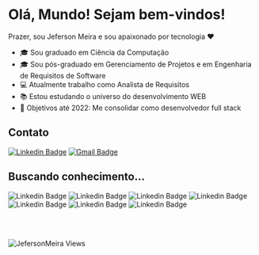 # Olá, Mundo! Sejam bem-vindos!

Prazer, sou Jeferson Meira e sou apaixonado por tecnologia :heart:


- :mortar_board: Sou graduado em Ciência da Computação
- :mortar_board: Sou pós-graduado em Gerenciamento de Projetos e em Engenharia de Requisitos de Software
- :computer: Atualmente trabalho como Analista de Requisitos
- :books: Estou estudando o universo do desenvolvimento WEB 
- :dart: Objetivos até 2022: Me consolidar como desenvolvedor full stack 

  
## Contato
[![Linkedin Badge](https://img.shields.io/badge/LinkedIn-0077B5?style=for-the-badge&logo=linkedin&logoColor=white&link=https://www.linkedin.com/in/jeferson-meira/)](https://www.linkedin.com/in/jeferson-meira/)  [![Gmail Badge](https://img.shields.io/badge/Gmail-D14836?style=for-the-badge&logo=gmail&logoColor=white&link=mailto:sagatmeira@gmail.com)](mailto:sagatmeira@gmail.com)  

## Buscando conhecimento...
![Linkedin Badge](https://img.shields.io/badge/Java-ED8B00?style=for-the-badge&logo=java&logoColor=white) ![Linkedin Badge](https://img.shields.io/badge/Spring-6DB33F?style=for-the-badge&logo=spring&logoColor=white)  ![Linkedin Badge](https://img.shields.io/badge/Angular-DD0031?style=for-the-badge&logo=angular&logoColor=white)  ![Linkedin Badge](https://img.shields.io/badge/JavaScript-323330?style=for-the-badge&logo=javascript&logoColor=F7DF1E) ![Linkedin Badge](https://img.shields.io/badge/HTML5-E34F26?style=for-the-badge&logo=html5&logoColor=white) ![Linkedin Badge](https://img.shields.io/badge/CSS3-1572B6?style=for-the-badge&logo=css3&logoColor=white)	![Linkedin Badge](https://img.shields.io/badge/Visual_Studio_Code-0078D4?style=for-the-badge&logo=visual%20studio%20code&logoColor=white)

</br>
</br>

![JefersonMeira Views](https://komarev.com/ghpvc/?username=JefersonMeira&label=Visualizações+do+Perfil&color=blueviolet&style=flat-square)
